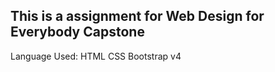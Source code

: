 ## This is a assignment for Web Design for Everybody Capstone

Language Used:
    HTML
    CSS
    Bootstrap v4